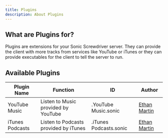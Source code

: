 ```yaml
---
title: Plugins
description: About Plugins
---
```

## What are Plugins for?
Plugins are extensions for your Sonic Screwdriver server. They can provide the client with more tracks from services like YouTube or iTunes or they can provide executables for the client to tell the server to run.

## Available Plugins

| Plugin Name     | Function                              | ID                     | Author                                         |
| --------------- | ------------------------------------- | ---------------------- | ---------------------------------------------- |
| YouTube Music   | Listen to Music provided by YouTube   | .YouTube Music.sonic   | [Ethan Martin](https://github.com/yuckdevchan) |
| iTunes Podcasts | Listen to Podcasts provided by iTunes | .iTunes Podcasts.sonic | [Ethan Martin](https://github.com/yuckdevchan) |